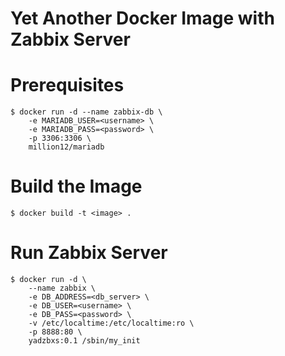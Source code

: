 # Yet Another Docker Image with Zabbix Server

# Prerequisites

```
$ docker run -d --name zabbix-db \
    -e MARIADB_USER=<username> \
    -e MARIADB_PASS=<password> \
    -p 3306:3306 \
    million12/mariadb
```

# Build the Image

```
$ docker build -t <image> .
```

# Run Zabbix Server

```
$ docker run -d \
    --name zabbix \
    -e DB_ADDRESS=<db_server> \
    -e DB_USER=<username> \
    -e DB_PASS=<password> \
    -v /etc/localtime:/etc/localtime:ro \
    -p 8888:80 \
    yadzbxs:0.1 /sbin/my_init
```

